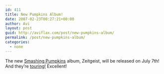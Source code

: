 ```yaml
---
id: 411
title: New Pumpkins Album!
date: 2007-02-23T00:27:21+00:00
author: Avi
layout: post
guid: http://aviflax.com/post/new-pumpkins-album/
permalink: /post/new-pumpkins-album/
categories:
  - none
---
```

The new [Smashing Pumpkins](http://smashingpumpkins.com/) album, Zeitgeist, will be released on July 7th! And they&#8217;re [touring!](http://smashingpumpkins.com/2007tour.html) Excellent!